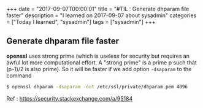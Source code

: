 +++
date = "2017-09-07T00:00:01"
title = "#TIL : Generate dhparam file faster"
description = "I learned on 2017-09-07 about sysadmin"
categories = ["Today I learned", "sysadmin"]
tags = ["sysadmin"]
+++



## Generate dhparam file faster

**openssl** uses strong prime (which is useless for security but requires an awful lot more computational effort. A "strong prime" is a prime p such that (p-1)/2 is also prime). So it will be faster if we add option `-dsaparam` to the command

```bash
$ openssl dhparam -dsaparam -out /etc/ssl/private/dhparam.pem 4096
```

Ref : https://security.stackexchange.com/a/95184
